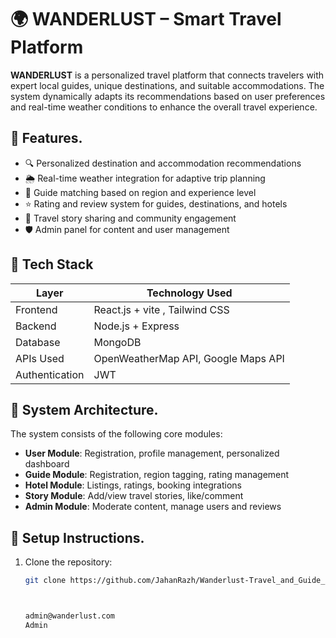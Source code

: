 # 🌍 WANDERLUST – Smart Travel Platform

**WANDERLUST** is a personalized travel platform that connects travelers with expert local guides, unique destinations, and suitable accommodations. The system dynamically adapts its recommendations based on user preferences and real-time weather conditions to enhance the overall travel experience.

## 📌 Features.

- 🔍 Personalized destination and accommodation recommendations
- 🌦️ Real-time weather integration for adaptive trip planning
- 🧭 Guide matching based on region and experience level
- ⭐ Rating and review system for guides, destinations, and hotels
- 📖 Travel story sharing and community engagement
- 🛡️ Admin panel for content and user management

## 🚀 Tech Stack

| Layer         | Technology Used                         |
|---------------|------------------------------------------|
| Frontend      | React.js + vite , Tailwind CSS                              |
| Backend       | Node.js + Express                        |
| Database      | MongoDB                                  |
| APIs Used     | OpenWeatherMap API, Google Maps API      |
| Authentication| JWT                                      |

## 📐 System Architecture.

The system consists of the following core modules:

- **User Module**: Registration, profile management, personalized dashboard
- **Guide Module**: Registration, region tagging, rating management
- **Hotel Module**: Listings, ratings, booking integrations
- **Story Module**: Add/view travel stories, like/comment
- **Admin Module**: Moderate content, manage users and reviews

## 🔧 Setup Instructions.

1. Clone the repository:
   ```bash
   git clone https://github.com/JahanRazh/Wanderlust-Travel_and_Guide_Booking-System



   admin@wanderlust.com
   Admin
